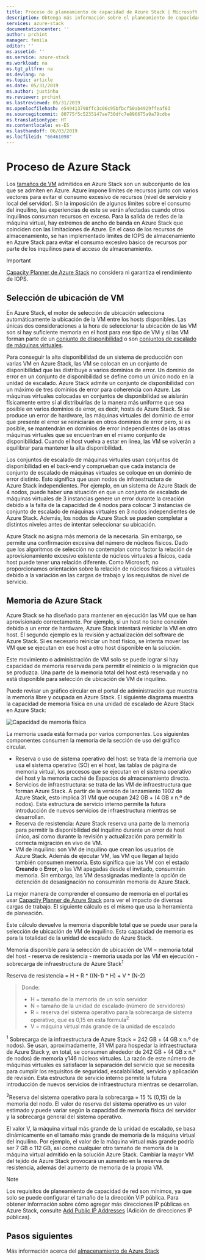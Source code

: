 ```yaml
---
title: Proceso de planeamiento de capacidad de Azure Stack | Microsoft Docs
description: Obtenga más información sobre el planeamiento de capacidad para las implementaciones de Azure Stack.
services: azure-stack
documentationcenter: ''
author: prchint
manager: femila
editor: ''
ms.assetid: ''
ms.service: azure-stack
ms.workload: na
ms.tgt_pltfrm: na
ms.devlang: na
ms.topic: article
ms.date: 05/31/2019
ms.author: justinha
ms.reviewer: prchint
ms.lastreviewed: 05/31/2019
ms.openlocfilehash: e549413798ffc3c06c95bfbcf50ab4929ffeaf63
ms.sourcegitcommit: 80775f5c5235147ae730dfc7e896675a9a79cdbe
ms.translationtype: HT
ms.contentlocale: es-ES
ms.lasthandoff: 06/03/2019
ms.locfileid: "66461098"
---
```

# <a name="azure-stack-compute"></a>Proceso de Azure Stack

Los [tamaños de VM](https://docs.microsoft.com/azure-stack/user/azure-stack-vm-sizes) admitidos en Azure Stack son un subconjunto de los que se admiten en Azure. Azure impone límites de recursos junto con varios vectores para evitar el consumo excesivo de recursos (nivel de servicio y local del servidor). Sin la imposición de algunos límites sobre el consumo del inquilino, las experiencias de este se verán afectadas cuando otros inquilinos consuman recursos en exceso. Para la salida de redes de la máquina virtual, hay extremos de ancho de banda en Azure Stack que coinciden con las limitaciones de Azure. En el caso de los recursos de almacenamiento, se han implementado límites de IOPS de almacenamiento en Azure Stack para evitar el consumo excesivo básico de recursos por parte de los inquilinos para el acceso de almacenamiento.

>[!IMPORTANT]
>[Capacity Planner de Azure Stack](https://aka.ms/azstackcapacityplanner) no considera ni garantiza el rendimiento de IOPS.

## <a name="vm-placement"></a>Selección de ubicación de VM

En Azure Stack, el motor de selección de ubicación selecciona automáticamente la ubicación de la VM entre los hosts disponibles. Las únicas dos consideraciones a la hora de seleccionar la ubicación de las VM son si hay suficiente memoria en el host para ese tipo de VM y si las VM forman parte de un [conjunto de disponibilidad](https://docs.microsoft.com/azure/virtual-machines/windows/manage-availability) o son [conjuntos de escalado de máquinas virtuales](https://docs.microsoft.com/azure/virtual-machine-scale-sets/overview).  

Para conseguir la alta disponibilidad de un sistema de producción con varias VM en Azure Stack, las VM se colocan en un conjunto de disponibilidad que las distribuye a varios dominios de error. Un dominio de error en un conjunto de disponibilidad se define como un único nodo en la unidad de escalado. Azure Stack admite un conjunto de disponibilidad con un máximo de tres dominios de error para coherencia con Azure. Las máquinas virtuales colocadas en conjuntos de disponibilidad se aislarán físicamente entre sí al distribuirlas de la manera más uniforme que sea posible en varios dominios de error, es decir, hosts de Azure Stack. Si se produce un error de hardware, las máquinas virtuales del dominio de error que presente el error se reiniciarán en otros dominios de error pero, si es posible, se mantendrán en dominios de error independientes de las otras máquinas virtuales que se encuentran en el mismo conjunto de disponibilidad. Cuando el host vuelva a estar en línea, las VM se volverán a equilibrar para mantener la alta disponibilidad.  

Los conjuntos de escalado de máquinas virtuales usan conjuntos de disponibilidad en el back-end y comprueban que cada instancia de conjunto de escalado de máquinas virtuales se coloque en un dominio de error distinto. Esto significa que usan nodos de infraestructura de Azure Stack independientes. Por ejemplo, en un sistema de Azure Stack de 4 nodos, puede haber una situación en que un conjunto de escalado de máquinas virtuales de 3 instancias genere un error durante la creación debido a la falta de la capacidad de 4 nodos para colocar 3 instancias de conjunto de escalado de máquinas virtuales en 3 nodos independientes de Azure Stack. Además, los nodos de Azure Stack se pueden completar a distintos niveles antes de intentar seleccionar su ubicación. 

Azure Stack no asigna más memoria de la necesaria. Sin embargo, se permite una confirmación excesiva del número de núcleos físicos. Dado que los algoritmos de selección no contemplan como factor la relación de aprovisionamiento excesivo existente de núcleos virtuales a físicos, cada host puede tener una relación diferente. Como Microsoft, no proporcionamos orientación sobre la relación de núcleos físicos a virtuales debido a la variación en las cargas de trabajo y los requisitos de nivel de servicio. 

## <a name="azure-stack-memory"></a>Memoria de Azure Stack 

Azure Stack se ha diseñado para mantener en ejecución las VM que se han aprovisionado correctamente. Por ejemplo, si un host no tiene conexión debido a un error de hardware, Azure Stack intentará reiniciar la VM en otro host. El segundo ejemplo es la revisión y actualización del software de Azure Stack. Si es necesario reiniciar un host físico, se intenta mover las VM que se ejecutan en ese host a otro host disponible en la solución.   

Este movimiento o administración de VM solo se puede lograr si hay capacidad de memoria reservada para permitir el reinicio o la migración que se produzca. Una parte de la memoria total del host está reservada y no está disponible para selección de ubicación de VM de inquilino. 

Puede revisar un gráfico circular en el portal de administración que muestra la memoria libre y ocupada en Azure Stack. El siguiente diagrama muestra la capacidad de memoria física en una unidad de escalado de Azure Stack en Azure Stack:

![Capacidad de memoria física](media/azure-stack-capacity-planning/physical-memory-capacity.png)

La memoria usada está formada por varios componentes. Los siguientes componentes consumen la memoria de la sección de uso del gráfico circular.  

- Reserva o uso de sistema operativo del host: se trata de la memoria que usa el sistema operativo (SO) en el host, las tablas de página de memoria virtual, los procesos que se ejecutan en el sistema operativo del host y la memoria caché de Espacios de almacenamiento directo. 
- Servicios de infraestructura: se trata de las VM de infraestructura que forman Azure Stack. A partir de la versión de lanzamiento 1902 de Azure Stack, esto implica 31 VM que ocupan 242 GB + (4 GB x n.º de nodos). Esta estructura de servicio interno permite la futura introducción de nuevos servicios de infraestructura mientras se desarrollan.
- Reserva de resistencia: Azure Stack reserva una parte de la memoria para permitir la disponibilidad del inquilino durante un error de host único, así como durante la revisión y actualización para permitir la correcta migración en vivo de VM. 
- VM de inquilino: son VM de inquilino que crean los usuarios de Azure Stack. Además de ejecutar VM, las VM que llegan al tejido también consumen memoria. Esto significa que las VM con el estado **Creando** o **Error**, o las VM apagadas desde el invitado, consumirán memoria. Sin embargo, las VM desasignadas mediante la opción de detención de desasignación no consumirán memoria de Azure Stack. 

La mejor manera de comprender el consumo de memoria en el portal es usar [Capacity Planner de Azure Stack](https://aka.ms/azstackcapacityplanner) para ver el impacto de diversas cargas de trabajo. El siguiente cálculo es el mismo que usa la herramienta de planeación.

Este cálculo devuelve la memoria disponible total que se puede usar para la selección de ubicación de VM de inquilino. Esta capacidad de memoria es para la totalidad de la unidad de escalado de Azure Stack. 


  Memoria disponible para la selección de ubicación de VM = memoria total del host - reserva de resistencia - memoria usada por las VM en ejecución - sobrecarga de infraestructura de Azure Stack<sup>1</sup>

  Reserva de resistencia = H + R * ((N-1) * H) + V * (N-2)

> Donde:
> - H = tamaño de la memoria de un solo servidor
> - N = tamaño de la unidad de escalado (número de servidores)
> - R = reserva del sistema operativo para la sobrecarga de sistema operativo, que es 0,15 en esta fórmula<sup>2</sup>
> - V = máquina virtual más grande de la unidad de escalado

  <sup>1</sup> Sobrecarga de la infraestructura de Azure Stack = 242 GB + (4 GB x n.º de nodos). Se usan, aproximadamente, 31 VM para hospedar la infraestructura de Azure Stack y, en total, se consumen alrededor de 242 GB + (4 GB x n.º de nodos) de memoria y146 núcleos virtuales. La razón de este número de máquinas virtuales es satisfacer la separación del servicio que se necesita para cumplir los requisitos de seguridad, escalabilidad, servicio y aplicación de revisión. Esta estructura de servicio interno permite la futura introducción de nuevos servicios de infraestructura mientras se desarrollan. 

  <sup>2</sup>Reserva del sistema operativo para la sobrecarga = 15 % (0,15) de la memoria del nodo. El valor de reserva del sistema operativo es un valor estimado y puede variar según la capacidad de memoria física del servidor y la sobrecarga general del sistema operativo.


El valor V, la máquina virtual más grande de la unidad de escalado, se basa dinámicamente en el tamaño más grande de memoria de la máquina virtual del inquilino. Por ejemplo, el valor de la máquina virtual más grande podría ser 7 GB o 112 GB, así como cualquier otro tamaño de memoria de la máquina virtual admitido en la solución Azure Stack. Cambiar la mayor VM del tejido de Azure Stack provocará un aumento en la reserva de resistencia, además del aumento de memoria de la propia VM. 

> [!NOTE]
> Los requisitos de planeamiento de capacidad de red son mínimos, ya que solo se puede configurar el tamaño de la dirección VIP pública. Para obtener información sobre cómo agregar más direcciones IP públicas en Azure Stack, consulte [Add Public IP Addresses](azure-stack-add-ips.md) (Adición de direcciones IP públicas).

## <a name="next-steps"></a>Pasos siguientes
Más información acerca del [almacenamiento de Azure Stack](azure-stack-capacity-planning-storage.md)